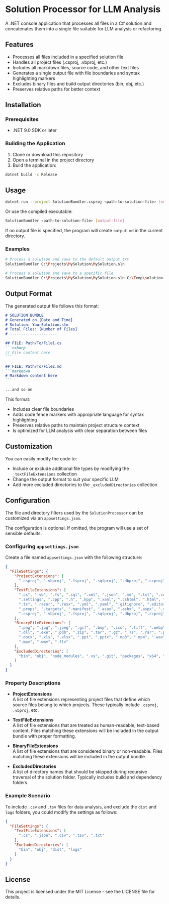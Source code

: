 ﻿# Solution Processor for LLM Analysis

A .NET console application that processes all files in a C# solution and concatenates them into a single file suitable for LLM analysis or refactoring.

## Features

- Processes all files included in a specified solution file
- Handles all project files (.csproj, .vbproj, etc.)
- Includes all markdown files, source code, and other text files
- Generates a single output file with file boundaries and syntax highlighting markers
- Excludes binary files and build output directories (bin, obj, etc.)
- Preserves relative paths for better context

## Installation

### Prerequisites

- .NET 9.0 SDK or later

### Building the Application

1. Clone or download this repository  
2. Open a terminal in the project directory  
3. Build the application:

```bash
dotnet build -c Release
```

## Usage

```bash
dotnet run --project SolutionBundler.csproj <path-to-solution-file> [output-file]
```

Or use the compiled executable:

```bash
SolutionBundler <path-to-solution-file> [output-file]
```

If no output file is specified, the program will create `output.md` in the current directory.

### Examples

```bash
# Process a solution and save to the default output.txt
SolutionBundler C:\Projects\MySolution\MySolution.sln

# Process a solution and save to a specific file
SolutionBundler C:\Projects\MySolution\MySolution.sln C:\Temp\solution-bundle.md
```

## Output Format

The generated output file follows this format:

````markdown
# SOLUTION BUNDLE
# Generated on [Date and Time]
# Solution: YourSolution.sln
# Total Files: [Number of Files]
# ---------------------

## FILE: Path/To/File1.cs
```csharp
// File content here
```

## FILE: Path/To/File2.md
```markdown
# Markdown content here
```

...and so on
````

This format:

- Includes clear file boundaries
- Adds code fence markers with appropriate language for syntax highlighting
- Preserves relative paths to maintain project structure context
- Is optimized for LLM analysis with clear separation between files

## Customization

You can easily modify the code to:

- Include or exclude additional file types by modifying the `_textFileExtensions` collection
- Change the output format to suit your specific LLM
- Add more excluded directories to the `_excludedDirectories` collection

## Configuration

The file and directory filters used by the `SolutionProcessor` can be customized via an `appsettings.json`.

The configuration is optional. If omitted, the program will use a set of sensible defaults.

### Configuring `appsettings.json`

Create a file named `appsettings.json` with the following structure:

```json
{
  "FileSettings": {
    "ProjectExtensions": [
      ".csproj", ".vbproj", ".fsproj", ".sqlproj", ".dbproj", ".ccproj", ".vcxproj"
    ],
    "TextFileExtensions": [
      ".cs", ".vb", ".fs", ".sql", ".xml", ".json", ".md", ".txt", ".config",
      ".settings", ".cpp", ".h", ".hpp", ".xaml", ".cshtml", ".html", ".css", ".js",
      ".ts", ".razor", ".resx", ".yml", ".yaml", ".gitignore", ".editorconfig",
      ".props", ".targets", ".manifest", ".asax", ".ashx", ".aspx", ".sln",
      ".csproj", ".vbproj", ".fsproj", ".sqlproj", ".dbproj", ".ccproj", ".vcxproj"
    ],
    "BinaryFileExtensions": [
      ".png", ".jpg", ".jpeg", ".gif", ".bmp", ".ico", ".tiff", ".webp", ".svg",
      ".dll", ".exe", ".pdb", ".zip", ".tar", ".gz", ".7z", ".rar", ".pdf", ".doc",
      ".docx", ".xls", ".xlsx", ".ppt", ".pptx", ".mp3", ".mp4", ".wav", ".avi",
      ".mov", ".wmv", ".flv"
    ],
    "ExcludedDirectories": [
      "bin", "obj", "node_modules", ".vs", ".git", "packages", "x64", "x86"
    ]
  }
}
```

### Property Descriptions

- **ProjectExtensions**  
  A list of file extensions representing project files that define which source files belong to which projects. These typically include `.csproj`, `.vbproj`, etc.

- **TextFileExtensions**  
  A list of file extensions that are treated as human-readable, text-based content. Files matching these extensions will be included in the output bundle with proper formatting.

- **BinaryFileExtensions**  
  A list of file extensions that are considered binary or non-readable. Files matching these extensions will be included in the output bundle.

- **ExcludedDirectories**  
  A list of directory names that should be skipped during recursive traversal of the solution folder. Typically includes build and dependency folders.

### Example Scenario

To include `.csv` and `.tsv` files for data analysis, and exclude the `dist` and `logs` folders, you could modify the settings as follows:

```json
{
  "FileSettings": {
    "TextFileExtensions": [
      ".cs", ".json", ".csv", ".tsv", ".txt"
    ],
    "ExcludedDirectories": [
      "bin", "obj", "dist", "logs"
    ]
  }
}
```

## License

This project is licensed under the MIT License - see the LICENSE file for details.